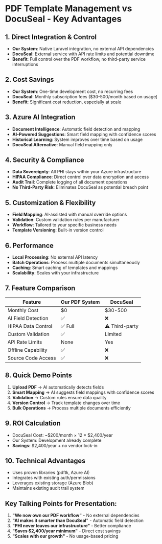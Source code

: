# PDF Template Management vs DocuSeal - Key Advantages

## 1. **Direct Integration & Control**
- **Our System**: Native Laravel integration, no external API dependencies
- **DocuSeal**: External service with API rate limits and potential downtime
- **Benefit**: Full control over the PDF workflow, no third-party service interruptions

## 2. **Cost Savings**
- **Our System**: One-time development cost, no recurring fees
- **DocuSeal**: Monthly subscription fees ($30-500/month based on usage)
- **Benefit**: Significant cost reduction, especially at scale

## 3. **Azure AI Integration**
- **Document Intelligence**: Automatic field detection and mapping
- **AI-Powered Suggestions**: Smart field mapping with confidence scores
- **Historical Learning**: System improves over time based on usage
- **DocuSeal Alternative**: Manual field mapping only

## 4. **Security & Compliance**
- **Data Sovereignty**: All PHI stays within your Azure infrastructure
- **HIPAA Compliance**: Direct control over data encryption and access
- **Audit Trail**: Complete logging of all document operations
- **No Third-Party Risk**: Eliminates DocuSeal as potential breach point

## 5. **Customization & Flexibility**
- **Field Mapping**: AI-assisted with manual override options
- **Validation**: Custom validation rules per manufacturer
- **Workflow**: Tailored to your specific business needs
- **Template Versioning**: Built-in version control

## 6. **Performance**
- **Local Processing**: No external API latency
- **Batch Operations**: Process multiple documents simultaneously
- **Caching**: Smart caching of templates and mappings
- **Scalability**: Scales with your infrastructure

## 7. **Feature Comparison**

| Feature | Our PDF System | DocuSeal |
|---------|---------------|----------|
| Monthly Cost | $0 | $30-500 |
| AI Field Detection | ✅ | ❌ |
| HIPAA Data Control | ✅ Full | ⚠️ Third-party |
| Custom Validation | ✅ | Limited |
| API Rate Limits | None | Yes |
| Offline Capability | ✅ | ❌ |
| Source Code Access | ✅ | ❌ |

## 8. **Quick Demo Points**

1. **Upload PDF** → AI automatically detects fields
2. **Smart Mapping** → AI suggests field mappings with confidence scores
3. **Validation** → Custom rules ensure data quality
4. **Version Control** → Track template changes over time
5. **Bulk Operations** → Process multiple documents efficiently

## 9. **ROI Calculation**
- DocuSeal Cost: ~$200/month × 12 = $2,400/year
- Our System: Development already complete
- **Savings**: $2,400/year + no vendor lock-in

## 10. **Technical Advantages**
- Uses proven libraries (pdftk, Azure AI)
- Integrates with existing auth/permissions
- Leverages existing storage (Azure Blob)
- Maintains existing audit trail system

## Key Talking Points for Presentation:

1. **"We now own our PDF workflow"** - No external dependencies
2. **"AI makes it smarter than DocuSeal"** - Automatic field detection
3. **"PHI never leaves our infrastructure"** - Better compliance
4. **"Saves $2,400/year minimum"** - Direct cost savings
5. **"Scales with our growth"** - No usage-based pricing